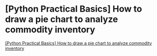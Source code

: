 # [Python Practical Basics] How to draw a pie chart to analyze commodity inventory
[[Python Practical Basics] How to draw a pie chart to analyze commodity inventory](https://aiwithcloud.com/2022/09/15/python_practical_basics_how_to_draw_a_pie_chart_to_analyze_commodity_inventory/)